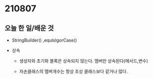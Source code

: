 # 210807

## 오늘 한 일/배운 것

- StringBuilder() ,equlsIgorCase()

- 상속

  - 생성자와 초기화 블록은 상속되지 않는다. 맴버만 상속된다(메서드,변수)

  - 자손클래스의 맴버개수는 항상 조상 클래스보다 같거나 많다.

